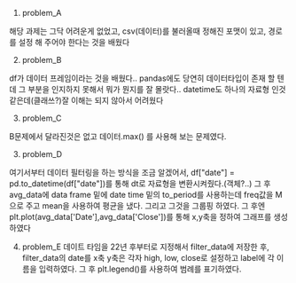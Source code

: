 1. problem_A

  해당 과제는 그닥 어려운게 없었고,  csv(데이터)를 불러올때 정해진 포맷이 있고, 경로를 설정 해 주어야 한다는 것을 배웠다


2. problem_B

  df가 데이터 프레임이라는 것을 배웠다.. pandas에도 당연히 데이터타입이 존재 할 텐데 그 부분을 인지하지 못해서 뭐가 뭔지를 잘 몰랏다.. datetime도 하나의 자료형 인것 같은데(클래쓰?)잘 이해는 되지 않아서 어려웠다


3. problem_C

  B문제에서 달라진것은 없고 데이터.max() 를 사용해 보는 문제였다.


3. problem_D

  여기서부터 데이터 필터링을 하는 방식을 조금 알겠어서, df["date"] = pd.to_datetime(df["date"])를 통해 dt로 자료형을 변환시켜줬다.(객체?..)
  그 후 avg_data에 data frame 밑에 date time 밑의 to_period를 사용하는데 freq값을 M으로 주고 mean을 사용하여 평균을 냈다. 그리고 그것을 그룹핑 하였다.
  그 후엔 plt.plot(avg_data['Date'],avg_data['Close'])를 통해 x,y축을 정하여 그래프를 생성하였다


4. problem_E
   데이트 타임을 22년 후부터로 지정해서 filter_data에 저장한 후, filter_data의 date를 x축 y축은 각자 high, low, close로 설정하고 label에 각 이름을 입력하였다.
   그 후 plt.legend()를 사용하여 범례를 표기하였다.

